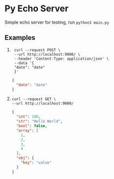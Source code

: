 # Py Echo Server

Simple echo server for testing, run `python3 main.py`

## Examples

1. ```shell
    curl --request POST \
    --url http://localhost:9000/ \
    --header 'Content-Type: application/json' \
    --data '{
    "date": "date"
    }'
    ```

   ```json
   {
     "date": "date"
   }
   ```

2. ```shell
   curl --request GET \
   --url http://localhost:9000/
   ```

   ```json
   {
     "int": 100,
     "str": "Hello World",
     "bool": false,
     "array": [
       1,
       2,
       3,
       4
     ],
     "obj": {
       "key": "value"
     }
   }
   ```

